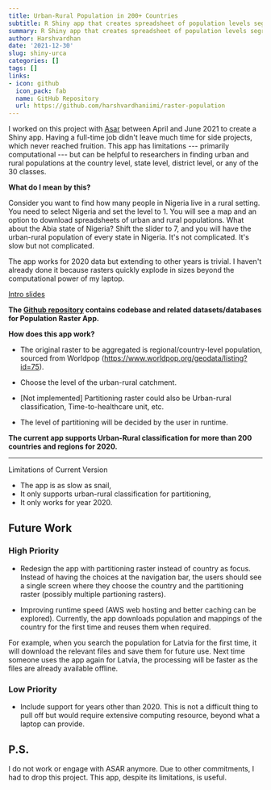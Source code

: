 ```yaml
---
title: Urban-Rural Population in 200+ Countries
subtitle: R Shiny app that creates spreadsheet of population levels segregated at district, state, or any other level
summary: R Shiny app that creates spreadsheet of population levels segregated at district, state, or any other level
author: Harshvardhan
date: '2021-12-30'
slug: shiny-urca
categories: []
tags: []
links:
- icon: github
  icon_pack: fab
  name: GitHub Repository
  url: https://github.com/harshvardhaniimi/raster-population
---
```


I worked on this project with [Asar](https://www.asarforindia.org/) between April and June 2021 to create a Shiny app. Having a full-time job didn't leave much time for side projects, which never reached fruition. This app has limitations --- primarily computational --- but can be helpful to researchers in finding urban and rural populations at the country level, state level, district level, or any of the 30 classes.

**What do I mean by this?**

Consider you want to find how many people in Nigeria live in a rural setting. You need to select Nigeria and set the level to 1. You will see a map and an option to download spreadsheets of urban and rural populations. What about the Abia state of Nigeria? Shift the slider to 7, and you will have the urban-rural population of every state in Nigeria. It's not complicated. It's slow but not complicated.

The app works for 2020 data but extending to other years is trivial. I haven't already done it because rasters quickly explode in sizes beyond the computational power of my laptop.

[Intro slides](https://github.com/harshvardhaniimi/raster-population/blob/main/Slides.pdf)

**The [Github repository](https://github.com/harshvardhaniimi/raster-population) contains codebase and related datasets/databases for Population Raster App.**

**How does this app work?**

-   The original raster to be aggregated is regional/country-level population, sourced from Worldpop (<https://www.worldpop.org/geodata/listing?id=75>).

-   Choose the level of the urban-rural catchment.

-   \[Not implemented\] Partitioning raster could also be Urban-rural classification, Time-to-healthcare unit, etc.

-   The level of partitioning will be decided by the user in runtime.

**The current app supports Urban-Rural classification for more than 200 countries and regions for 2020.**


---


Limitations of Current Version

-   The app is as slow as snail,
-   It only supports urban-rural classification for partitioning,
-   It only works for year 2020.

## Future Work

### High Priority

-   Redesign the app with partitioning raster instead of country as focus. Instead of having the choices at the navigation bar, the users should see a single screen where they choose the country and the partitioning raster (possibly multiple partioning rasters).

-   Improving runtime speed (AWS web hosting and better caching can be explored). Currently, the app downloads population and mappings of the country for the first time and reuses them when required.

For example, when you search the population for Latvia for the first time, it will download the relevant files and save them for future use. Next time someone uses the app again for Latvia, the processing will be faster as the files are already available offline.

### Low Priority

-   Include support for years other than 2020. This is not a difficult thing to pull off but would require extensive computing resource, beyond what a laptop can provide.

## P.S.

I do not work or engage with ASAR anymore. Due to other commitments, I had to drop this project. This app, despite its limitations, is useful.
